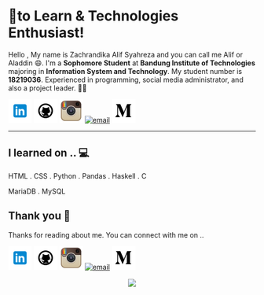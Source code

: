 <!-- links to social media accounts -->
<!-- icons  -->

[1.1]: https://github.com/alifsyr/alifsyr/blob/main/assets/icons/icons8-linkedin-48.png (Linkedin Zachrandika Alif Syahreza)
[2.1]: https://github.com/alifsyr/alifsyr/blob/main/assets/icons/icons8-github-48.png (Github Zachrandika Alif Syahreza)
[3.1]: https://github.com/alifsyr/alifsyr/blob/main/assets/icons/icons8-instagram-48.png (Instagram Zachrandika Alif Syahreza)
[4.1]: https://github.com/alifsyr/alifsyr/blob/main/assets/icons/icons8-email-48.png (Email Zachrandika Alif Syahreza)
[5.1]: https://github.com/alifsyr/alifsyr/blob/main/assets/icons/icons8-medium-new-48.png (Medium Zachrandika Alif Syahreza)

<!-- links to social media accounts -->

[1]: http://linkedin.com/in/alifsyr
[2]: https://github.com/alifsyr
[3]: https://instagram.com/__zchrndkalif
[4]: mailto:alifsyr@gmail.com
[5]: https://medium.com/@alifsyr

<!-- section - intro -->

# 💖to Learn & Technologies Enthusiast!

Hello , My name is Zachrandika Alif Syahreza and you can call me Alif or Aladdin 😄. I'm a **Sophomore Student** at **Bandung Institute of Technologies** majoring in **Information System and Technology**. My student number is **18219036**. Experienced in programming, social media administrator, and
also a project leader. 👋💕

<!-- section - intro -->

<!-- section - social media icons -->

[![linkedin][1.1]][1]
[![github][2.1]][2]
[![instagram][3.1]][3]
[![email][4.1]][4]
[![medium][5.1]][5]

<!-- section - social media icons -->

---

<!-- section - skills -->

## I learned on .. 💻

HTML . CSS . Python . Pandas . Haskell . C

MariaDB . MySQL
 
<!-- section - skills -->

## Thank you 🤞

Thanks for reading about me. You can connect with me on ..

<!-- section - social media icons -->

[![linkedin][1.1]][1]
[![github][2.1]][2]
[![instagram][3.1]][3]
[![email][4.1]][4]
[![medium][5.1]][5]

<!-- section - social media icons -->

<p align='center'>
<img align='center' src="https://visitor-badge.glitch.me/badge?page_id=alifsyr.visitor-badge">
 <p/>
